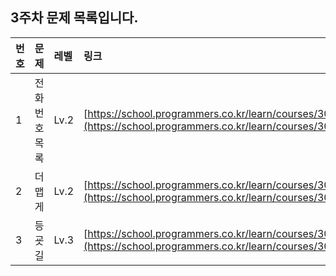 ## 3주차 문제 목록입니다.

|번호|문제|레벨|링크|
|:---|:--|:---|:---|
|1|전화번호 목록|Lv.2|[https://school.programmers.co.kr/learn/courses/30/lessons/250136](https://school.programmers.co.kr/learn/courses/30/lessons/42577)|
|2|더 맵게|Lv.2|[https://school.programmers.co.kr/learn/courses/30/lessons/181188](https://school.programmers.co.kr/learn/courses/30/lessons/42626)|
|3|등굣길|Lv.3|[https://school.programmers.co.kr/learn/courses/30/lessons/150366](https://school.programmers.co.kr/learn/courses/30/lessons/42898)|
